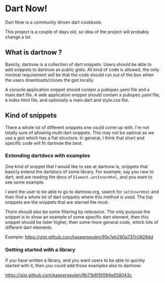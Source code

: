 # Dart Now!

Dart Now is a community driven dart cookbook.

This project is a couple of days old, so idea of the project will probably change a lot.

## What is dartnow ?

Basicly, dartnow is a collection of dart snippets. Users should be able to add snippets to dartnow as public gists.  All kind of code is allowed, the only minimal requirement will be that
the code should run out of the box when the users downloads/clones the gist locally.

A console application snippet should contain a pubspec.yaml file and a main.dart
file. A web application snippet should contain a pubspec.yaml file, a index.html file,
and optionally a main.dart and style.css file.

## Kind of snippets

There a whole lot of different snippets one could come up with. I'm not totally sure of allowing multi dart snippets. This may not be optimal as we use a gist which has a flat structure. In general, I think that short and specific code will fit dartnow the best.

### Extending dartdocs with examples

One kind of snippet that I would like to see at dartnow is, snippets that basicly
extend the dartdocs of some library. For example, say you new to dart, and are reading the
docs of `Element.setInnerHtml`, and you want to see some example.

I want the user to be able to go to dartnow.org, search for `setInnerHtml` and
then find a whole lot of dart snippets where this method is used. The top snippets are the snippets that are starred the most.

There should also be some filtering by relevance. The only purpose the snippet is to show an example of some specific dart element, then this snippet should be lister higher, then some more general code, which lots of different dart elements.

Example: https://gist.github.com/kasperpeulen/95e7eb260a737c0828dd

### Getting started with a library

If you have written a library, and you want users to be able to quickly started with it, then you could add those examples also to dartnow:

https://gist.github.com/kasperpeulen/9b71b6f5f094e658043c
